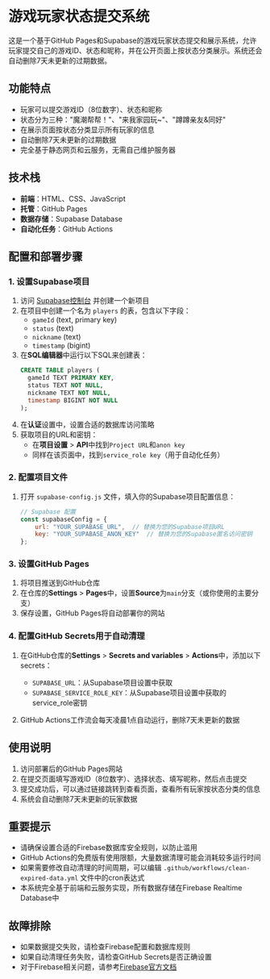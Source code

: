# 游戏玩家状态提交系统

这是一个基于GitHub Pages和Supabase的游戏玩家状态提交和展示系统，允许玩家提交自己的游戏ID、状态和昵称，并在公开页面上按状态分类展示。系统还会自动删除7天未更新的过期数据。

## 功能特点

- 玩家可以提交游戏ID（8位数字）、状态和昵称
- 状态分为三种："魔潮帮帮！"、"来我家园玩~"、"蹲蹲亲友&同好"
- 在展示页面按状态分类显示所有玩家的信息
- 自动删除7天未更新的过期数据
- 完全基于静态网页和云服务，无需自己维护服务器

## 技术栈

- **前端**：HTML、CSS、JavaScript
- **托管**：GitHub Pages
- **数据存储**：Supabase Database
- **自动化任务**：GitHub Actions

## 配置和部署步骤

### 1. 设置Supabase项目

1. 访问 [Supabase控制台](https://app.supabase.com/) 并创建一个新项目
2. 在项目中创建一个名为 `players` 的表，包含以下字段：
   - `gameId` (text, primary key)
   - `status` (text)
   - `nickname` (text)
   - `timestamp` (bigint)
3. 在**SQL编辑器**中运行以下SQL来创建表：
   ```sql
   CREATE TABLE players (
     gameId TEXT PRIMARY KEY,
     status TEXT NOT NULL,
     nickname TEXT NOT NULL,
     timestamp BIGINT NOT NULL
   );
   ```
4. 在**认证**设置中，设置合适的数据库访问策略
5. 获取项目的URL和密钥：
   - 在**项目设置** > **API**中找到`Project URL`和`anon key`
   - 同样在该页面中，找到`service_role key`（用于自动化任务）

### 2. 配置项目文件

1. 打开 `supabase-config.js` 文件，填入你的Supabase项目配置信息：
   ```javascript
   // Supabase 配置
   const supabaseConfig = {
       url: "YOUR_SUPABASE_URL",  // 替换为您的Supabase项目URL
       key: "YOUR_SUPABASE_ANON_KEY"  // 替换为您的Supabase匿名访问密钥
   };
   ```

### 3. 设置GitHub Pages

1. 将项目推送到GitHub仓库
2. 在仓库的**Settings** > **Pages**中，设置**Source**为`main`分支（或你使用的主要分支）
3. 保存设置，GitHub Pages将自动部署你的网站

### 4. 配置GitHub Secrets用于自动清理

1. 在GitHub仓库的**Settings** > **Secrets and variables** > **Actions**中，添加以下secrets：
   - `SUPABASE_URL`：从Supabase项目设置中获取
   - `SUPABASE_SERVICE_ROLE_KEY`：从Supabase项目设置中获取的service_role密钥

2. GitHub Actions工作流会每天凌晨1点自动运行，删除7天未更新的数据

## 使用说明

1. 访问部署后的GitHub Pages网站
2. 在提交页面填写游戏ID（8位数字）、选择状态、填写昵称，然后点击提交
3. 提交成功后，可以通过链接跳转到查看页面，查看所有玩家按状态分类的信息
4. 系统会自动删除7天未更新的玩家数据

## 重要提示

- 请确保设置合适的Firebase数据库安全规则，以防止滥用
- GitHub Actions的免费版有使用限额，大量数据清理可能会消耗较多运行时间
- 如果需要修改自动清理的时间周期，可以编辑 `.github/workflows/clean-expired-data.yml` 文件中的cron表达式
- 本系统完全基于前端和云服务实现，所有数据存储在Firebase Realtime Database中

## 故障排除

- 如果数据提交失败，请检查Firebase配置和数据库规则
- 如果自动清理任务失败，请检查GitHub Secrets是否正确设置
- 对于Firebase相关问题，请参考[Firebase官方文档](https://firebase.google.com/docs)